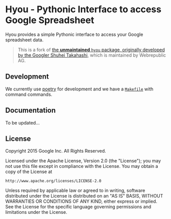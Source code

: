 Hyou - Pythonic Interface to access Google Spreadsheet
======================================================

Hyou provides a simple Pythonic interface to access your Google spreadsheet data.

> This is a fork of [the **unmaintained** `hyou` package, 
> originally developed by the Googler Shuhei Takahashi](https://github.com/google/hyou), which 
> is maintained by Webrepublic AG.

Development
-----------
We currently use [poetry](https://python-poetry.org/) for development and we have a 
[`Makefile`](./Makefile) with command commands.

Documentation
-------------

To be updated...

License
-------

Copyright 2015 Google Inc. All Rights Reserved.

Licensed under the Apache License, Version 2.0 (the "License");
you may not use this file except in compliance with the License.
You may obtain a copy of the License at

    http://www.apache.org/licenses/LICENSE-2.0

Unless required by applicable law or agreed to in writing, software
distributed under the License is distributed on an "AS IS" BASIS,
WITHOUT WARRANTIES OR CONDITIONS OF ANY KIND, either express or implied.
See the License for the specific language governing permissions and
limitations under the License.
